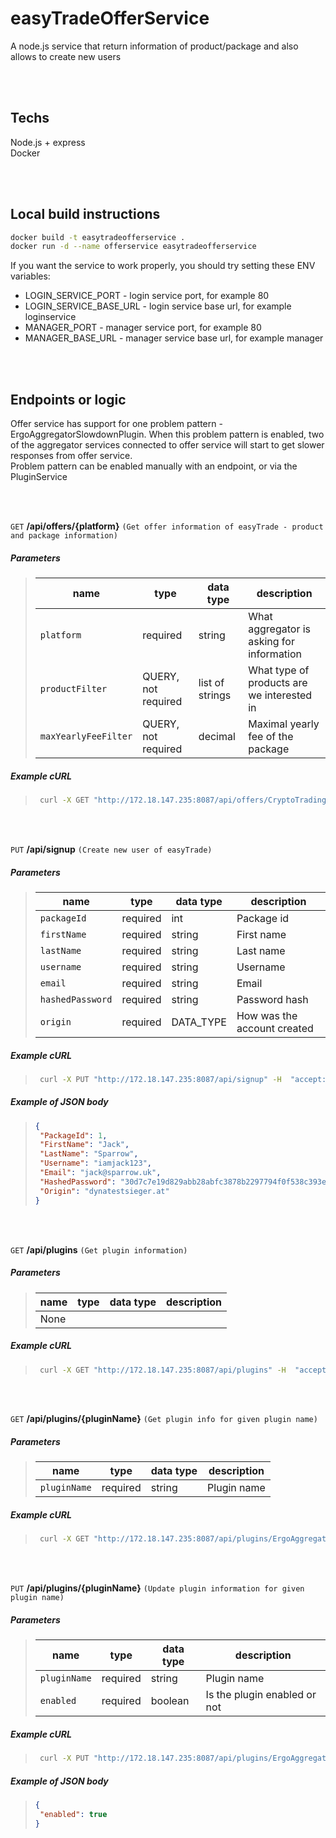 # easyTradeOfferService
A node.js service that return information of product/package and also allows to create new users

<br/><br/>

## Techs
Node.js + express    
Docker   

<br/><br/>

## Local build instructions
```sh
docker build -t easytradeofferservice .
docker run -d --name offerservice easytradeofferservice
```   
If you want the service to work properly, you should try setting these ENV variables:
- LOGIN_SERVICE_PORT - login service port, for example 80
- LOGIN_SERVICE_BASE_URL - login service base url, for example loginservice
- MANAGER_PORT - manager service port, for example 80
- MANAGER_BASE_URL - manager service base url, for example manager

<br/><br/>

## Endpoints or logic
Offer service has support for one problem pattern - ErgoAggregatorSlowdownPlugin. When this problem pattern is enabled, two of the aggregator services connected to offer service will start to get slower responses from offer service.   
Problem pattern can be enabled manually with an endpoint, or via the PluginService   

<br/><br/>

`GET` <b>/api/offers/{platform}</b> `(Get offer information of easyTrade - product and package information)`

##### Parameters
> | name | type | data type | description |
> |------|------|-----------|-------------|
> | `platform` | required | string | What aggregator is asking for information |
> | `productFilter` | QUERY, not required | list of strings | What type of products are we interested in |
> | `maxYearlyFeeFilter` | QUERY, not required | decimal | Maximal yearly fee of the package |

##### Example cURL
> ```bash
>  curl -X GET "http://172.18.147.235:8087/api/offers/CryptoTrading.com?productFilter=\[\"ETF\",\"Crypto\"\]&&maxYearlyFeeFilter=35.0" -H  "accept: text/plain"
> ```

<br/><br/>

`PUT` <b>/api/signup</b> `(Create new user of easyTrade)`

##### Parameters
> | name | type | data type | description |
> |------|------|-----------|-------------|
> | `packageId` | required | int | Package id |
> | `firstName` | required | string | First name |
> | `lastName` | required | string | Last name |
> | `username` | required | string | Username |
> | `email` | required | string | Email |
> | `hashedPassword` | required | string | Password hash |
> | `origin` | required | DATA_TYPE | How was the account created |

##### Example cURL
> ```bash
>  curl -X PUT "http://172.18.147.235:8087/api/signup" -H  "accept: */*" -H  "Content-Type: application/json" -d "{\"packageId\":1,\"firstName\":\"Jessica\",\"lastName\":\"Smithin\",\"username\":\"jessica_smith\",\"email\":\"jessica.smith@gmail.com\",\"hashedPassword\":\"139990b95cf8e8fddcb6e3202ed92a216d656a5bbe8ebb2a28bfe9911e6c3c51\",\"origin\":\"PRESET\"}"
> ```

##### Example of JSON body
> ```json
>{
>  "PackageId": 1,
>  "FirstName": "Jack",
>  "LastName": "Sparrow",
>  "Username": "iamjack123",
>  "Email": "jack@sparrow.uk",
>  "HashedPassword": "30d7c7e19d829abb28abfc3878b2297794f0f538c393e6e071557b0a986754d1",
>  "Origin": "dynatestsieger.at"
>}
> ```

<br/><br/>

`GET` <b>/api/plugins</b> `(Get plugin information)`

##### Parameters
> | name | type | data type | description |
> |------|------|-----------|-------------|
> | None

##### Example cURL
> ```bash
>  curl -X GET "http://172.18.147.235:8087/api/plugins" -H  "accept: text/plain"
> ```

<br/><br/>

`GET` <b>/api/plugins/{pluginName}</b> `(Get plugin info for given plugin name)`

##### Parameters
> | name | type | data type | description |
> |------|------|-----------|-------------|
> | `pluginName` | required | string | Plugin name |

##### Example cURL
> ```bash
>  curl -X GET "http://172.18.147.235:8087/api/plugins/ErgoAggregatorSlowdownPlugin" -H  "accept: text/plain"
> ```

<br/><br/>

`PUT` <b>/api/plugins/{pluginName}</b> `(Update plugin information for given plugin name)`

##### Parameters
> | name | type | data type | description |
> |------|------|-----------|-------------|
> | `pluginName` | required | string | Plugin name |
> | `enabled` | required | boolean | Is the plugin enabled or not |

##### Example cURL
> ```bash
>  curl -X PUT "http://172.18.147.235:8087/api/plugins/ErgoAggregatorSlowdownPlugin" -H  "accept: */*" -H  "Content-Type: application/json" -d "{\"enabled\":true}"
> ```

##### Example of JSON body
> ```json
>{
>  "enabled": true
>}
> ```

<br/><br/>



